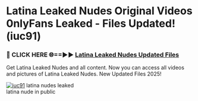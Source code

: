 # Latina Leaked Nudes Original Videos 0nlyFans Leaked - Files Updated! (iuc91)

<h3>🔴 CLICK HERE 🌐==►► <a href="https://tinyurl.com/yrmya6cz" rel="nofollow">Latina Leaked Nudes Updated Files</a></h3>

Get Latina Leaked Nudes and all content. Now you can access all videos and pictures of Latina Leaked Nudes. New Updated Files 2025!

[![iuc91](https://i.imgur.com/FMdXYCs.gif)](https://tinyurl.com/yrmya6cz)
latina nudes leaked<br>
latina nude in public